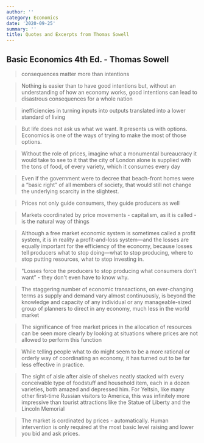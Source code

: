 ```yaml
---
author: ''
category: Economics
date: '2020-09-25'
summary: ''
title: Quotes and Excerpts from Thomas Sowell
---
```


## Basic Economics 4th Ed. - Thomas Sowell

> consequences matter more than intentions

> Nothing is easier than to have good intentions but, without an understanding of how an economy works, good intentions can lead to disastrous consequences for a whole nation

> inefficiencies in turning inputs into outputs translated into a lower standard of living

> But life does not ask us what we want. It presents us with options. Economics is one of the ways of trying to make the most of those options.

> Without the role of prices, imagine what a monumental bureaucracy it would take to see to it that the city of London alone is supplied with the tons of food, of every variety, which it consumes every day

> Even if the government were to decree that beach-front homes were a “basic right” of all members of society, that would still not change the underlying scarcity in the slightest.

> Prices not only guide consumers, they guide producers as well

> Markets coordinated by price movements - capitalism, as it is called - is the natural way of things

> Although a free market economic system is sometimes called a profit system, it is in reality a profit-and-loss system—and the losses are equally important for the efficiency of the economy, because losses tell producers what to stop doing—what to stop producing, where to stop putting resources, what to stop investing in.

> "Losses force the producers to stop producing what consumers don’t want” - they don't even have to know why.

> The staggering number of economic transactions, on ever-changing terms as supply and demand vary almost continuously, is beyond the knowledge and capacity of any individual or any manageable-sized group of planners to direct in any economy, much less in the world market

> The significance of free market prices in the allocation of resources can be seen more clearly by looking at situations where prices are not allowed to perform this function

> While telling people what to do might seem to be a more rational or orderly way of coordinating an economy, it has turned out to be far less effective in practice. 

> The sight of aisle after aisle of shelves neatly stacked with every conceivable type of foodstuff and household item, each in a dozen varieties, both amazed and depressed him. For Yeltsin, like many other first-time Russian visitors to America, this was infinitely more impressive than tourist attractions like the Statue of Liberty and the Lincoln Memorial

> The market is cordinated by prices - automatically. Human intervention is only required at the most basic level raising and lower you bid and ask prices.

